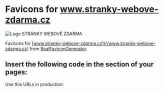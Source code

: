 Favicons for www.stranky-webove-zdarma.cz
=========================================

![Logo STRÁNKY WEBOVÉ ZDARMA](https://cdn.rawgit.com/PolakWeb/favikons/9b97418/www.alanya-kebab.cz/the_favicon/favicon-96x96.png "Logo ALANYA KEBAB")


Favicons for [www.stranky-webove-zdarma.cz](//www.stranky-webove-zdarma.cz) from [RealFaviconGenerator](http://realfavicongenerator.net/).


Insert the following code in the <head> section of your pages:
--------------------------------------------------------------

Use this URLs in production:

```html

```
